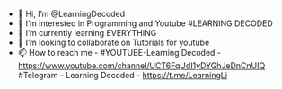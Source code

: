 - 👋 Hi, I’m @LearningDecoded
- 👀 I’m interested in Programming and Youtube  #LEARNING DECODED
- 🌱 I’m currently learning EVERYTHING
- 💞️ I’m looking to collaborate on Tutorials for youtube
- 📫 How to reach me - 
#YOUTUBE-Learning Decoded - https://www.youtube.com/channel/UCT6FqUdI1yDYGhJeDnCnUIQ
#Telegram - Learning Decoded - https://t.me/LearningLi


<!---
LearningDecoded/LearningDecoded is a ✨ special ✨ repository because its `README.md` (this file) appears on your GitHub profile.
You can click the Preview link to take a look at your changes.
--->
